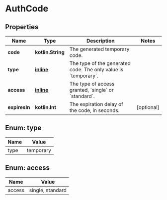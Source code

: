 
# AuthCode

## Properties
Name | Type | Description | Notes
------------ | ------------- | ------------- | -------------
**code** | **kotlin.String** | The generated temporary code. | 
**type** | [**inline**](#Type) | The type of the generated code. The only value is &#x60;temporary&#x60;. | 
**access** | [**inline**](#Access) | The type of access granted, &#x60;single&#x60; or &#x60;standard&#x60;. | 
**expiresIn** | **kotlin.Int** | The expiration delay of the code, in seconds. |  [optional]


<a id="Type"></a>
## Enum: type
Name | Value
---- | -----
type | temporary


<a id="Access"></a>
## Enum: access
Name | Value
---- | -----
access | single, standard



